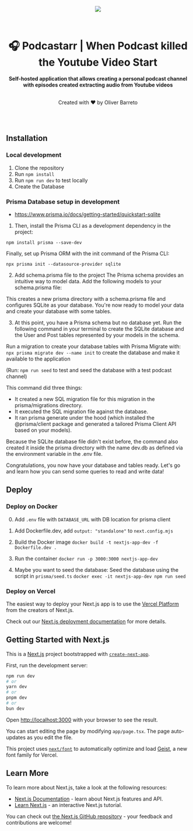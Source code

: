 <div align="center">
  <a href="https://oliverbarreto.com">
    <img src="https://www.oliverbarreto.com/images/site-logo.png" />
  </a>
</div>
</br>
</br>
<div align="center">
  <h1>🎧 Podcastarr | When Podcast killed the Youtube Video Start </h1>
  <strong>Self-hosted application that allows creating a personal podcast channel with episodes created extracting audio from Youtube videos</strong>
  </br>
  </br>
  <p>Created with ❤️ by Oliver Barreto</p>
</div>

</br>
</br>

## Installation

### Local development

1. Clone the repository
2. Run `npm install`
3. Run `npm run dev` to test locally
4. Create the Database

### Prisma Database setup in development

- https://www.prisma.io/docs/getting-started/quickstart-sqlite

1. Then, install the Prisma CLI as a development dependency in the project:

`npm install prisma --save-dev`

Finally, set up Prisma ORM with the init command of the Prisma CLI:

`npx prisma init --datasource-provider sqlite`

2. Add schema.prisma file to the project
   The Prisma schema provides an intuitive way to model data. Add the following models to your schema.prisma file:

This creates a new prisma directory with a schema.prisma file and configures SQLite as your database. You're now ready to model your data and create your database with some tables.

3. At this point, you have a Prisma schema but no database yet. Run the following command in your terminal to create the SQLite database and the User and Post tables represented by your models in the schema.

Run a migration to create your database tables with Prisma Migrate with:
`npx prisma migrate dev --name init` to create the database and make it available to the application

(Run: `npm run seed` to test and seed the database with a test podcast channel)

This command did three things:

- It created a new SQL migration file for this migration in the prisma/migrations directory.
- It executed the SQL migration file against the database.
- It ran prisma generate under the hood (which installed the @prisma/client package and generated a tailored Prisma Client API based on your models).

Because the SQLite database file didn't exist before, the command also created it inside the prisma directory with the name dev.db as defined via the environment variable in the .env file.

Congratulations, you now have your database and tables ready. Let's go and learn how you can send some queries to read and write data!

## Deploy

### Deploy on Docker

0. Add `.env` file with `DATABASE_URL` with DB location for prisma client

1. Add Dockerfile.dev, add `output: "standalone"` to `next.config.mjs`

2. Build the Docker image
   `docker build -t nextjs-app-dev -f Dockerfile.dev .`

3. Run the container
   `docker run -p 3000:3000 nextjs-app-dev`

4. Maybe you want to seed the database: Seed the database using the script in `prisma/seed.ts`
   `docker exec -it nextjs-app-dev npm run seed`

### Deploy on Vercel

The easiest way to deploy your Next.js app is to use the [Vercel Platform](https://vercel.com/new?utm_medium=default-template&filter=next.js&utm_source=create-next-app&utm_campaign=create-next-app-readme) from the creators of Next.js.

Check out our [Next.js deployment documentation](https://nextjs.org/docs/app/building-your-application/deploying) for more details.

## Getting Started with Next.js

This is a [Next.js](https://nextjs.org) project bootstrapped with [`create-next-app`](https://nextjs.org/docs/app/api-reference/cli/create-next-app).

First, run the development server:

```bash
npm run dev
# or
yarn dev
# or
pnpm dev
# or
bun dev
```

Open [http://localhost:3000](http://localhost:3000) with your browser to see the result.

You can start editing the page by modifying `app/page.tsx`. The page auto-updates as you edit the file.

This project uses [`next/font`](https://nextjs.org/docs/app/building-your-application/optimizing/fonts) to automatically optimize and load [Geist](https://vercel.com/font), a new font family for Vercel.

## Learn More

To learn more about Next.js, take a look at the following resources:

- [Next.js Documentation](https://nextjs.org/docs) - learn about Next.js features and API.
- [Learn Next.js](https://nextjs.org/learn) - an interactive Next.js tutorial.

You can check out [the Next.js GitHub repository](https://github.com/vercel/next.js) - your feedback and contributions are welcome!

